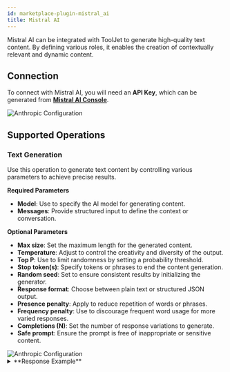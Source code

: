 ```yaml
---
id: marketplace-plugin-mistral_ai
title: Mistral AI
---
```


Mistral AI can be integrated with ToolJet to generate high-quality text content. By defining various roles, it enables the creation of contextually relevant and dynamic content.

## Connection

To connect with Mistral AI, you will need an **API Key**, which can be generated from **[Mistral AI Console](https://console.mistral.ai/api-keys/)**.

<img className="screenshot-full" src="/img/marketplace/plugins/mistral/config.png" alt="Anthropic Configuration" />

## Supported Operations

### Text Generation

Use this operation to generate text content by controlling various parameters to achieve precise results.

**Required Parameters**

- **Model**: Use to specify the AI model for generating content.
- **Messages**: Provide structured input to define the context or conversation.

**Optional Parameters**

- **Max size**: Set the maximum length for the generated content.
- **Temperature**: Adjust to control the creativity and diversity of the output.
- **Top P**: Use to limit randomness by setting a probability threshold.
- **Stop token(s)**: Specify tokens or phrases to end the content generation.
- **Random seed**: Set to ensure consistent results by initializing the generator.
- **Response format**: Choose between plain text or structured JSON output.
- **Presence penalty**: Apply to reduce repetition of words or phrases.
- **Frequency penalty**: Use to discourage frequent word usage for more varied responses.
- **Completions (N)**: Set the number of response variations to generate.
- **Safe prompt**: Ensure the prompt is free of inappropriate or sensitive content.

<img className="screenshot-full" src="/img/marketplace/plugins/mistral/query.png" alt="Anthropic Configuration" />

<details>
<summary>**Response Example**</summary>

"ToolJet is often considered one of the best low-code platforms for several reasons. Here are some key features and advantages that set it apart:

1. **Open-Source**: ToolJet is open-source, which means it's free to use, and you can customize it to fit your specific needs. It also has an active community of contributors, ensuring continuous improvement and innovation.

2. **Easy to Use**: ToolJet provides a drag-and-drop interface for building internal tools, making it accessible for both technical and non-technical users. This lowers the barrier to entry and enables a wider range of people to create and manage tools.

3. **Integration Capabilities**: ToolJet allows you to connect to various data sources and APIs, making it easy to integrate with other tools and services in your tech stack. This includes databases like PostgreSQL, MongoDB, and MySQL, as well as external APIs.

4. **Flexibility and Extensibility**: Despite being a low-code platform, ToolJet offers the flexibility to write custom code when needed. This means you can extend its capabilities and build more complex tools if required.

5. **Pre-built Widgets**: ToolJet comes with a library of pre-built widgets, which are reusable UI components. These widgets can help you build tools faster and with less effort.

6. **Real-time Collaboration**: ToolJet supports real-time collaboration, allowing multiple users to work on the same tool simultaneously. This is particularly useful for teams working remotely.

7. **Security and Permissions**: ToolJet provides fine-grained access control, ensuring that your tools and data are secure. You can set permissions at the tool, page, and even individual widget levels.

8. **Self-Hosted**: ToolJet can be self-hosted, giving you full control over your data and tools. This is particularly important for businesses with strict data privacy and security requirements.

9. **Active Community and Support**: ToolJet has an active community of users and developers. This means you can get help and support when you need it, and you can contribute to the platform's development if you wish.

10. **Cost-Effective**: As an open-source platform, ToolJet can be a cost-effective solution for businesses looking to build internal tools without breaking the bank.

These features make ToolJet a strong contender in the low-code platform space, particularly for businesses looking for an open-source, flexible, and user-friendly solution. However, the "best" platform ultimately depends on your specific needs and context."

</details>